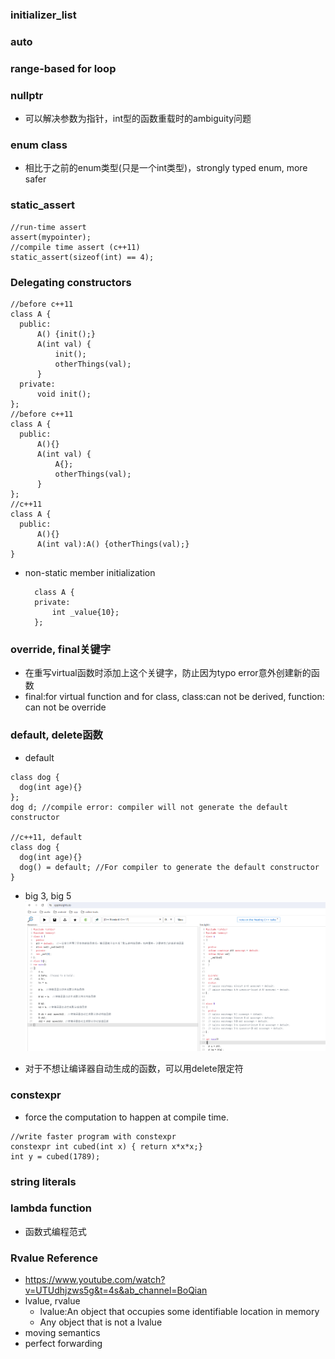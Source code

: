 ### initializer_list
### auto
### range-based for loop
### nullptr
  - 可以解决参数为指针，int型的函数重载时的ambiguity问题
### enum class
  - 相比于之前的enum类型(只是一个int类型)，strongly typed enum, more safer
### static_assert
  ```
  //run-time assert
  assert(mypointer);
  //compile time assert (c++11)
  static_assert(sizeof(int) == 4);
  ```
### Delegating constructors
  ```
  //before c++11
  class A {
    public:
        A() {init();}
        A(int val) {
            init(); 
            otherThings(val);
        }
    private:
        void init();
  };
  //before c++11
  class A {
    public:
        A(){}
        A(int val) {
            A{};  
            otherThings(val);
        }
  };
  //c++11
  class A {
    public:
        A(){}
        A(int val):A() {otherThings(val);}
  }
  ```
- non-static member initialization
  ```
    class A {
    private:
        int _value{10};
    };
  ```
### override, final关键字
 - 在重写virtual函数时添加上这个关键字，防止因为typo error意外创建新的函数
 - final:for virtual function and for class, class:can not be derived, function: can not be override
### default, delete函数
 - default
  ```
  class dog {
    dog(int age){}
  };
  dog d; //compile error: compiler will not generate the default constructor

  //c++11, default
  class dog {
    dog(int age){}
    dog() = default; //For compiler to generate the default constructor
  }
  ```
 - big 3, big 5 
    ![](images/big3-big5.png)

 - 对于不想让编译器自动生成的函数，可以用delete限定符
### constexpr
 - force the computation to happen at compile time.
  ```
  //write faster program with constexpr
  constexpr int cubed(int x) { return x*x*x;}
  int y = cubed(1789);
  ```
### string literals
### lambda function
- 函数式编程范式
### Rvalue Reference
- https://www.youtube.com/watch?v=UTUdhjzws5g&t=4s&ab_channel=BoQian
- lvalue, rvalue
  - lvalue:An object that occupies some identifiable location in memory
  - Any object that is not a lvalue
- moving semantics
- perfect forwarding